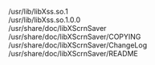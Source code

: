 /usr/lib/libXss.so.1  
/usr/lib/libXss.so.1.0.0  
/usr/share/doc/libXScrnSaver  
/usr/share/doc/libXScrnSaver/COPYING  
/usr/share/doc/libXScrnSaver/ChangeLog  
/usr/share/doc/libXScrnSaver/README  
